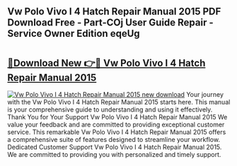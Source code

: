 ## Vw Polo Vivo I 4 Hatch Repair Manual 2015 PDF Download Free - Part-COj User Guide Repair - Service Owner Edition eqeUg

# <h2><a href="http://bc47077.oget.top/?id=Vw+Polo+Vivo+I+4+Hatch+Repair+Manual+2015">🔗Download New 👉🔴 Vw Polo Vivo I 4 Hatch Repair Manual 2015</a></h2>

[![Vw Polo Vivo I 4 Hatch Repair Manual 2015 new download](https://i.imgur.com/5g1atiW.png)](http://bc47077.oget.top/?id=Vw+Polo+Vivo+I+4+Hatch+Repair+Manual+2015)
Your journey with the Vw Polo Vivo I 4 Hatch Repair Manual 2015 starts here. This manual is your comprehensive guide to understanding and using it effectively. Thank You for Your Support Vw Polo Vivo I 4 Hatch Repair Manual 2015 We value your feedback and are committed to providing exceptional customer service. This remarkable Vw Polo Vivo I 4 Hatch Repair Manual 2015 offers a comprehensive suite of features designed to streamline your workflow. Dedicated Customer Support Vw Polo Vivo I 4 Hatch Repair Manual 2015. We are committed to providing you with personalized and timely support.
